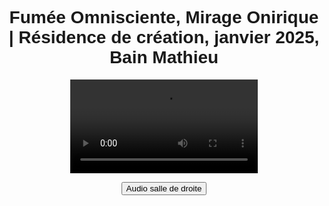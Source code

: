 <html lang="fr">
<head>
<meta charset="UTF-8">
<meta name="viewport" content="width=device-width, initial-scale=1.0">
<title>Félix-Antoine Coutu</title>
<style>
   body {
       font-family: Arial, sans-serif;
       text-align: center;
       padding: 10px;
   }

   /* Changer la taille de la police pour les titres */
   h1 {
      font-size: 16px !important;  /* Ajuste la taille ici comme tu le souhaites */
      font-weight: bold;
      color: #333;  /* Facultatif : change la couleur si nécessaire */
      margin: 0;  /* Empêche les marges par défaut entre les h1 */
      border: none;  /* Enlève les bordures */
   }
   /* Si tu veux ajouter des espacements spécifiques entre les deux titres */
   .titre-1 {
       margin-bottom: 16px;  /* Ajoute un espace après le premier titre */
   }

   .video-container {
      position: relative;
      display: inline-block;
   }

   video {
      width: 100%;
      max-width: 2000px;
   }

   .btn-video {
    position: absolute;
    top: 10px;
    left: 10px; /* Alignement parfait en haut à gauche */
    width: 150px; /* Taille fixe du bouton */
    height: 30px; /* Hauteur fixe */
    display: flex;
    align-items: center;
    justify-content: center;
    background-color: #433d69;
    color: white;
    font-size: 12px;
    font-weight: bold;
    border: none;
    cursor: pointer;
    border-radius: 3px;
    opacity: 0.8;
    transition: opacity 0.2s, background-color 0.3s;
    z-index: 10;
   }

   .btn-video:hover {
       opacity: 1;
   }

   .btn-salle1 {
       background-color: #194f18;
   }

   .btn-salle2 {
       background-color: #433d69;
   }
</style>
</head>
<body>

<h1 class="titre-1">Fumée Omnisciente, Mirage Onirique | Résidence de création, janvier 2025, Bain Mathieu</h1>

<div class="video-container">
   <video id="video" controls>
      <source src="https://dl.dropboxusercontent.com/scl/fi/vn856dku4ckgm35azhbz1/Fumee-Omnisciente-Mirage-Onirique02.mp4?rlkey=khuru1f6c5woeclemz1ai9rlz&st=pksoqe29&raw=1" type="video/mp4">    
      Votre navigateur ne prend pas en charge la vidéo HTML5.
   </video>

   <button id="btnBascule" class="btn-video">Audio salle de droite</button>
</div>

<audio id="audioSalle1" loop>
   <source src="https://www.dropbox.com/scl/fi/xslc65agq0msywqp9w1px/FOMO_Audio_Perfo-res-Bain-Mathieu.mp3?rlkey=uecntb0ntbjg7dau3m46smpy8&st=efsqsk9p&raw=1" type="audio/wav">
</audio>

<audio id="audioSalle2" loop>
   <source src="audio_salle2.mp3" type="audio/mp3">
</audio>

<script>
    var video = document.getElementById("video");
    var audioSalle1 = document.getElementById("audioSalle1");
    var audioSalle2 = document.getElementById("audioSalle2");
    var btnBascule = document.getElementById("btnBascule");

    var audioActif = audioSalle2;
    btnBascule.classList.add("btn-salle2");

    var tolerance = 0.3; // Seuil de tolérance pour la resynchronisation
    var isSeeking = false; // Flag pour indiquer si on est en train de "buffer"
    var bufferTime = 700; // Temps de buffer (700ms)

    function synchroniserAudio() {
        if (!isSeeking) { 
            var diff = Math.abs(video.currentTime - audioActif.currentTime);
            if (diff > tolerance) {
                audioActif.currentTime = video.currentTime;
            }
        }
    }

    video.addEventListener("play", function () {
        if (!isSeeking && audioActif.paused) {
            audioActif.currentTime = video.currentTime;
            audioActif.play();
        }
    });

    video.addEventListener("pause", function () {
        if (!isSeeking) {
            audioActif.pause();
        }
    });

    video.addEventListener("timeupdate", function () {
        if (!video.paused && !isSeeking) {
            synchroniserAudio();
        }
    });

    video.addEventListener("seeking", function () {
        isSeeking = true;
        video.pause(); // Pause temporaire pour éviter des saccades
        audioActif.pause();
    });

    video.addEventListener("seeked", function () {
        setTimeout(function () {
            video.play();
            audioActif.currentTime = video.currentTime;
            audioActif.play();
            isSeeking = false;
        }, bufferTime); // Attente avant de reprendre la lecture
    });

    btnBascule.addEventListener("click", function () {
        if (audioActif === audioSalle1) {
            audioSalle1.muted = true;
            audioSalle2.muted = false;
            audioActif = audioSalle2;
            btnBascule.textContent = "Audio salle de droite";
            btnBascule.classList.remove("btn-salle1");
            btnBascule.classList.add("btn-salle2");
        } else {
            audioSalle1.muted = false;
            audioSalle2.muted = true;
            audioActif = audioSalle1;
            btnBascule.textContent = "Audio salle de gauche";
            btnBascule.classList.remove("btn-salle2");
            btnBascule.classList.add("btn-salle1");
        }

        // Mise à jour immédiate de l'audio, sans buffer
        audioActif.currentTime = video.currentTime;
        if (!video.paused) {
            audioActif.play();
        }
    });

</script>

</body>
</html>
